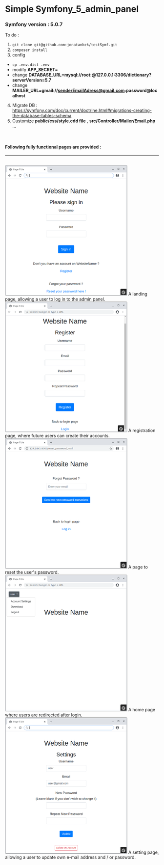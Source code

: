 # Simple Symfony_5_admin_panel

### Symfony version : 5.0.7

To do :
1. `` git clone git@github.com:jonatanbzk/testSymf.git ``
2.  `` composer install ``
3. config
- `` cp .env.dist .env ``
- modify **APP_SECRET=**
- change **DATABASE_URL=mysql://root:@127.0.0.1:3306/dictionary?serverVersion=5.7**
- change **MAILER_URL=gmail://senderEmailAdress@gmail.com:password@localhost**
4. Migrate DB : https://symfony.com/doc/current/doctrine.html#migrations-creating-the-database-tables-schema
5. Customize **public/css/style.cdd file** ,  **src/Controller/Mailer/Email.php** ...

<br/>

#### Following fully functional pages are provided :

___

<br/>

<img src="screenshot/loginPage.png" width="400">
A landing page, allowing a user to log in to the admin panel.

<br/>

<img src="screenshot/registerPage.png" width="400">
A registration page, where future users can create their accounts.

<br/>

<img src="screenshot/resetPasswordPage.png" width="400">
A page to reset the user's password.

<br/>

<img src="screenshot/homePage.png" width="400">
A home page where users are redirected after login.

<br/>

<img src="screenshot/settingsPage.png" width="400">
A setting page, allowing a user to update own e-mail address and / or password.
